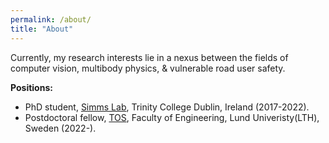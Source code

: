 ```yaml
---
permalink: /about/
title: "About"
---
```


Currently, my research interests lie in a nexus between the fields of computer vision, multibody physics, & vulnerable road user safety.

**Positions:**

- PhD student, <a href="https://www.csimmslab.com/research-group/kevin-gildea" target="_blank">Simms Lab</a>, Trinity College Dublin, Ireland (2017-2022).
- Postdoctoral fellow, <a href="https://www.tos.lth.se/english/traffic-safety/traffic-safety-behaviour/" target="_blank">TOS</a>, Faculty of Engineering, Lund Univeristy(LTH), Sweden (2022-).

